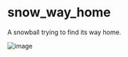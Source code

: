 # snow_way_home

A snowball trying to find its way home.

![image](https://github.com/tno123/snow_way_home/assets/13795129/f563e10d-6d7c-4b66-9e09-6b3bb3a2d055)
